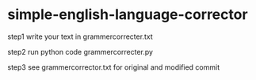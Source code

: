 # simple-english-language-corrector
step1 write your text in grammercorrecter.txt

step2 run python code grammercorrecter.py

step3 see grammercorrector.txt for original and modified commit
